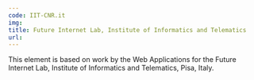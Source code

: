 ```yaml
---
code: IIT-CNR.it
img:
title: Future Internet Lab, Institute of Informatics and Telematics
url:
---
```

This element is based on work by the Web Applications for the Future Internet Lab, Institute of Informatics and Telematics, Pisa, Italy.
